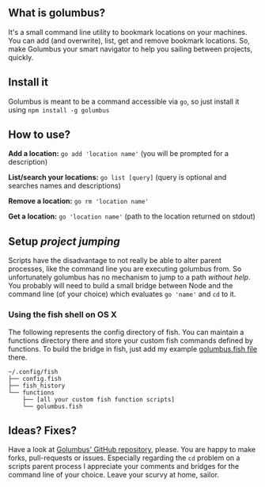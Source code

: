 ## What is golumbus?

It's a small command line utility to bookmark locations on your machines.
You can add (and overwrite), list, get and remove bookmark locations.
So, make Golumbus your smart navigator to help you sailing between projects, quickly.

## Install it

Golumbus is meant to be a command accessible via `go`, so just install it using
`npm install -g golumbus`

## How to use?

**Add a location:** `go add 'location name'` (you will be prompted for a description)

**List/search your locations:** `go list [query]` (query is optional and searches names and descriptions)

**Remove a location:** `go rm 'location name'`

**Get a location:** `go 'location name'` (path to the location returned on stdout)

## Setup *project jumping*

Scripts have the disadvantage to not really be able to alter parent processes, like the command line you are executing golumbus from.
So unfortunately golumbus has no mechanism to jump to a path *without help*. You probably will need to build a small bridge between Node and the command line (of your choice) which evaluates `go 'name'` and `cd` to it.

### Using the fish shell on OS X

The following represents the config directory of fish. You can maintain a functions directory there and store your custom fish commands defined by functions. To build the bridge in fish, just add my example [golumbus.fish file](golumbus.fish) there.

```
~/.config/fish
├── config.fish
├── fish_history
└── functions
    ├── [all your custom fish function scripts]
    └── golumbus.fish
```


## Ideas? Fixes?

Have a look at [Golumbus' GitHub repository](http://github.com/JonasPriest/golumbus), please. You are happy to make forks, pull-requests or issues. Especially regarding the `cd` problem on a scripts parent process I appreciate your comments and bridges for the command line of your choice.
Leave your scurvy at home, sailor.
